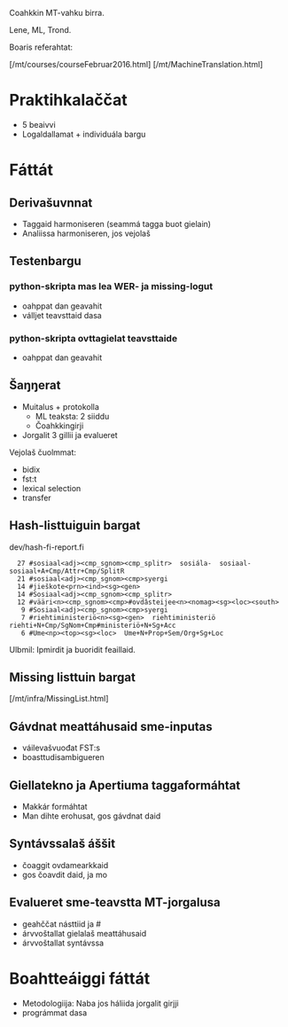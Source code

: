 Coahkkin MT-vahku birra.

Lene, ML, Trond.

Boaris referahtat:

[/mt/courses/courseFebruar2016.html]
[/mt/MachineTranslation.html]

# Praktihkalaččat

* 5 beaivvi
* Logaldallamat + individuála bargu

# Fáttát

## Derivašuvnnat
* Taggaid harmoniseren (seammá tagga buot gielain)
* Analiissa harmoniseren, jos vejolaš

## Testenbargu
### python-skripta mas lea WER- ja missing-logut
* oahppat dan geavahit
* válljet teavsttaid dasa

### python-skripta ovttagielat teavsttaide
* oahppat dan geavahit

## Šaŋŋerat

* Muitalus + protokolla
    - ML teaksta: 2 siiddu
    - Čoahkkingirji
* Jorgalit 3 gillii ja evalueret

Vejolaš čuolmmat:
* bidix
* fst:t
* lexical selection
* transfer

## Hash-listtuiguin bargat

dev/hash-fi-report.fi

```
  27 #sosiaal<adj><cmp_sgnom><cmp_splitr>  sosiála-  sosiaal-	sosiaal+A+Cmp/Attr+Cmp/SplitR
  21 #sosiaal<adj><cmp_sgnom><cmp>syergi
  14 #jieškote<prn><ind><sg><gen>
  14 #Sosiaal<adj><cmp_sgnom><cmp_splitr>
  12 #vääri<n><cmp_sgnom><cmp>#ovdâsteijee<n><nomag><sg><loc><south>
   9 #Sosiaal<adj><cmp_sgnom><cmp>syergi
   7 #riehtiministeriö<n><sg><gen>  riehtiministeriö	riehti+N+Cmp/SgNom+Cmp#ministeriö+N+Sg+Acc
   6 #Ume<np><top><sg><loc>  Ume+N+Prop+Sem/Org+Sg+Loc
```

Ulbmil: Ipmirdit ja buoridit feaillaid.

## Missing listtuin bargat

[/mt/infra/MissingList.html]

## Gávdnat meattáhusaid sme-inputas
* váilevašvuođat FST:s
* boasttudisambigueren

## Giellatekno ja Apertiuma taggaformáhtat
* Makkár formáhtat
* Man dihte erohusat, gos gávdnat daid

## Syntávssalaš áššit
* čoaggit ovdamearkkaid
* gos čoavdit daid, ja mo

## Evalueret sme-teavstta MT-jorgalusa
* geahččat násttiid ja #
* árvvoštallat gielalaš meattáhusaid
* árvvoštallat syntávssa

# Boahtteáiggi fáttát
* Metodologiija: Naba jos háliida jorgalit girjji
* prográmmat dasa
